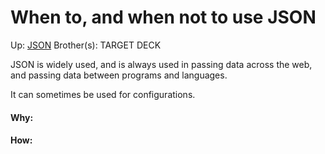 # When to, and when not to use JSON

Up: [JSON](json)
Brother(s):
TARGET DECK

JSON is widely used, and is always used in passing data across the web, and passing data between programs and languages.

It can sometimes be used for configurations.




































#### Why:
#### How:









